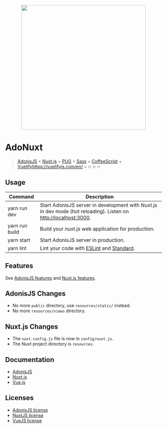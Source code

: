 
<p align="center"><img width="400" src="https://raw.githubusercontent.com/nuxt/adonuxt/master/resources/assets/img/logo.png"></p>

# AdoNuxt

> [AdonisJS](http://adonisjs.com/) + [Nuxt.js](https://nuxtjs.org) + [PUG]([https://pugjs.org](https://pugjs.org/)) + [Sass]([https://sass-lang.com/](https://sass-lang.com/)) + [CoffeeScript]([https://coffeescript.org/](https://coffeescript.org/)) + [Vuetify]()https://vuetifyjs.com/en/ = :fire: :fire: :fire:

## Usage

| Command | Description |
|---------|-------------|
| yarn run dev | Start AdonisJS server in development with Nuxt.js in dev mode (hot reloading). Listen on [http://localhost:3000](http://localhost:3000). |
| yarn run build | Build your nuxt.js web application for production. |
| yarn start | Start AdonisJS server in production. |
| yarn lint | Lint your code with [ESLint](http://eslint.org) and [Standard](http://standardjs.com). |

## Features

See [AdonisJS features](https://adonisjs.com/docs/about) and [Nuxt.js features](https://nuxtjs.org/guide/#features).

## AdonisJS Changes

- No more `public` directory, use `resources/static/` instead.
- No more `resources/views` directory.

## Nuxt.js Changes

- The `nuxt.config.js` file is now in `config/nuxt.js`.
- The Nuxt project directory is `resources`.

## Documentation

- [AdonisJS](http://adonisjs.com/docs/)
- [Nuxt.js](https://nuxtjs.org/guide/)
- [Vue.js](http://vuejs.org/guide/)

## Licenses

- [AdonisJS license](https://github.com/adonisjs/adonis-framework/blob/develop/LICENSE.txt)
- [NuxtJS license](https://github.com/nuxt/nuxt.js/blob/master/LICENSE.md)
- [VueJS license](https://github.com/vuejs/vue/blob/master/LICENSE)
